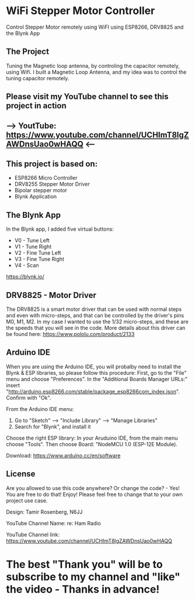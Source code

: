 # WiFi Stepper Motor Controller
Control Stepper Motor remotely using WiFI using ESP8266, DRV8825 and the Blynk App


The Project
-----------
Tuning the Magnetic loop antenna, by controling the capacitor remotely, using Wifi. 
I built a Magnetic Loop Antenna, and my idea was to control the tuning capacitor remotely.
## Please visit my YouTube channel to see this project in action
## --> YoutTube: https://www.youtube.com/channel/UCHImT8lgZAWDnsUao0wHAQQ <--


This project is based on:
-------------------------
* ESP8266 Micro Controller
* DRV8255 Stepper Motor Driver
* Bipolar stepper motor
* Blynk Application

The Blynk App
-------------
In the Blynk app, I added five virtual buttons:
  * V0 - Tune Left
  * V1 - Tune Right
  * V2 - Fine Tune Left
  * V3 - Fine Tune Right
  * V4 - Scan
  
https://blynk.io/

DRV8825 - Motor Driver
----------------------
The DRV8825 is a smart motor driver that can be used with normal steps and even with micro-steps, and that can be controlled by
the driver's pins M0, M1, M2. In my case I wanted to use the 1/32 micro-steps, and these are the speeds that you will see in the code.
More details about this driver can be found here: https://www.pololu.com/product/2133

Arduino IDE
-----------
When you are using the Arduino IDE, you will probalby need to install the Blynk & ESP libraries, so please follow this procedure:
First, go to the "File" menu and choose "Preferences".
In the "Additional Boards Manager URLs:" insert "http://arduino.esp8266.com/stable/package_esp8266com_index.json".
Confirm with "Ok".

From the Arduino IDE menu:
1. Go to "Sketch" --> "Include Library" --> "Manage Libraries"
2. Search for "Blynk", and install it

Choose the right ESP library:
In your Aruduino IDE, from the main menu choose "Tools".
Then choose Board: "NodeMCU 1.0 (ESP-12E Module).

Download: https://www.arduino.cc/en/software

License
-------
Are you allowed to use this code anywhere? Or change the code? - Yes! You are free to do that! Enjoy!
Please feel free to change that to your own project use case.



Design: Tamir Rosenberg, N6JJ

YouTube Channel Name: re: Ham Radio

YouTube Channel link: https://www.youtube.com/channel/UCHImT8lgZAWDnsUao0wHAQQ

# The best "Thank you" will be to subscribe to my channel and "like" the video - Thanks in advance!
